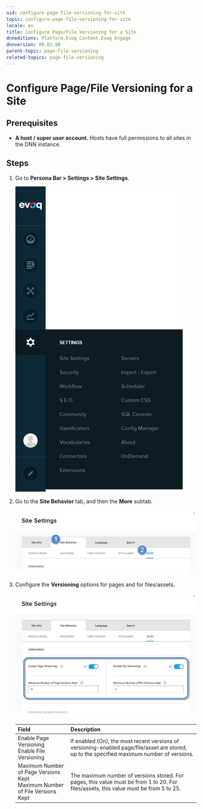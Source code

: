 ```yaml
---
uid: configure-page-file-versioning-for-site
topic: configure-page-file-versioning-for-site
locale: en
title: Configure Page/File Versioning for a Site
dnneditions: Platform,Evoq Content,Evoq Engage
dnnversion: 09.02.00
parent-topic: page-file-versioning
related-topics: page-file-versioning
---
```


# Configure Page/File Versioning for a Site

## Prerequisites

*   **A host / super user account.** Hosts have full permissions to all sites in the DNN instance.

## Steps

1.  Go to **Persona Bar \> Settings \> Site Settings**.
    
    ![Persona Bar > Settings > Site Settings](/images/scr-pbar-host-Settings-E91.png)
    
2.  Go to the **Site Behavior** tab, and then the **More** subtab.
    
    ![Site Behavior > More](/images/scr-pbtabs-host-Settings-SiteSettings-SiteBehavior-More-E90.png)
    
3.  Configure the **Versioning** options for pages and for files/assets.
    
      
    
    ![Site Settings > Site Behavior > More — Versioning](/images/scr-SiteSettings-SiteBehavior-More-Versioning.png)
    
      
    
    |**Field**|**Description**|
    |---|---|
    |Enable Page Versioning<br />Enable File Versioning|If enabled (On), the most recent versions of versioning-enabled page/file/asset are stored, up to the specified maximum number of versions.|
    |Maximum Number of Page Versions Kept<br />Maximum Number of File Versions Kept|The maximum number of versions stored. For pages, this value must be from 1 to 20. For files/assets, this value must be from 5 to 25.|